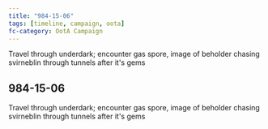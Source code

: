 ```yaml
---
title: "984-15-06"
tags: [timeline, campaign, oota]
fc-category: OotA Campaign
---
```

<span class='ob-timelines'
	data-date='984-15-06-00'
	data-title='Campaign: NAGA Adventures'
	data-class='orange'> Travel through underdark; encounter gas spore, image of beholder chasing svirneblin through tunnels after it's gems </span>
## 984-15-06
Travel through underdark; encounter gas spore, image of beholder chasing svirneblin through tunnels after it's gems
